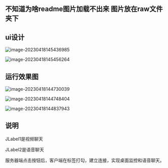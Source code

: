 ## 不知道为啥readme图片加载不出来 图片放在raw文件夹下

## ui设计

![image-20230418145436985](E:\socket\raw\master\images\image-20230418145436985.png)

![image-20230418145456264](E:\socket\raw\master\images\image-20230418145456264.png)

## 运行效果图

![image-20230418144730039](E:\socket\raw\master\images\image-20230418144730039.png)

![image-20230418144748404](E:\socket\raw\master\images\image-20230418144748404.png)

![image-20230418144837943](E:\socket\raw\master\images\image-20230418144837943.png)

## 说明


JLabel1是视频聊天

JLabel2是语音聊天

服务器端点击按钮后，客户端在标签打勾，建立连接，实现桌面监控和语音聊天。
